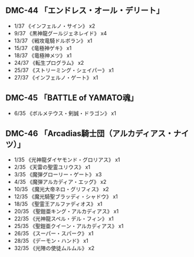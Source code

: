 ## DMC-44 「エンドレス・オール・デリート」
- 1/37 《インフェルノ・サイン》 x2
- 9/37 《黒神龍グールジェネレイド》 x4
- 13/37 《戦攻竜騎ドルボラン》 x1
- 15/37 《竜極神ゲキ》 x1
- 18/37 《竜極神メツ》 x1
- 24/37 《転生プログラム》 x2
- 25/37 《ストリーミング・シェイパー》 x1
- 27/37 《インフェルノ・ゲート》 x1


## DMC-45 「BATTLE of YAMATO魂」
- 6/35 《ボルメテウス・剣誠・ドラゴン》 x1


## DMC-46 「Arcadias騎士団（アルカディアス・ナイツ）」
- 1/35 《光神龍ダイヤモンド・グロリアス》 x1
- 2/35 《天雷の聖霊ユリウス》 x1
- 3/35 《魔弾グローリー・ゲート》 x3
- 4/35 《魔弾アルカディア・エッグ》 x2
- 10/35 《魔光大帝ネロ・グリフィス》 x2
- 12/35 《魔光騎聖ブラッディ・シャドウ》 x1
- 18/35 《聖霊王アルファディオス》 x1
- 20/35 《聖鎧亜キング・アルカディアス》 x1
- 22/35 《光神龍スペル・デル・フィン》 x1
- 25/35 《聖鎧亜クイーン・アルカディアス》 x1
- 26/35 《スーパー・スパーク》 x1
- 28/35 《デーモン・ハンド》 x1
- 32/35 《光陣の使徒ムルムル》 x2
